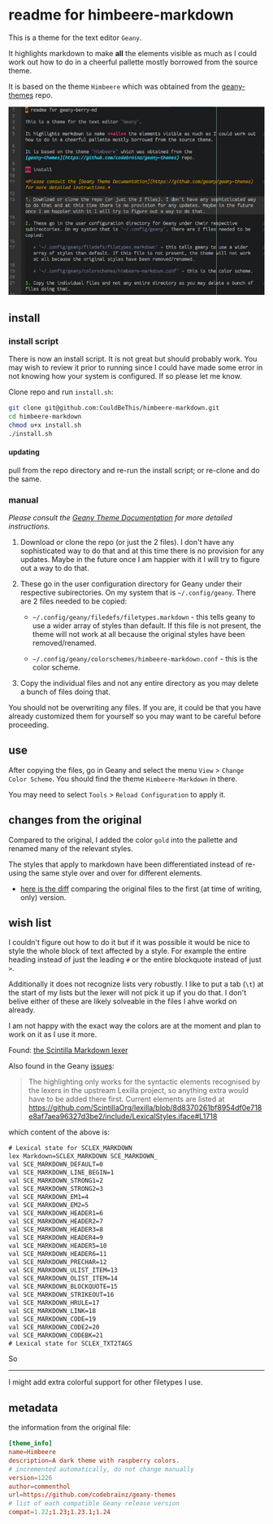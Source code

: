 # readme for himbeere-markdown

This is a theme for the text editor `Geany`. 

It highlights markdown to make **all** the elements visible as much as I could work out how to do in a cheerful pallette mostly borrowed from the source theme. 

It is based on the theme `Himbeere` which was obtained from the [geany-themes](https://github.com/codebrainz/geany-themes) repo. 

![screenshot of Geany with himbeere-markdown beta theme](himbeere-markdown.png)

## install

### install script

There is now an install script. It is not great but should probably work. You may wish to review it prior to running since I could have made some error in not knowing how your system is configured. If so please let me know. 

Clone repo and run `install.sh`:

```zsh
git clone git@github.com:CouldBeThis/himbeere-markdown.git
cd himbeere-markdown
chmod u+x install.sh
./install.sh
```

#### updating

pull from the repo directory and re-run the install script; or re-clone and do the same.

### manual

*Please consult the [Geany Theme Documentation](https://github.com/geany/geany-themes) for more detailed instructions.* 

1. Download or clone the repo (or just the 2 files). I don't have any sophisticated way to do that and at this time there is no provision for any updates. Maybe in the future once I am happier with it I will try to figure out a way to do that. 

2. These go in the user configuration directory for Geany under their respective subirectories. On my system that is `~/.config/geany`. There are 2 files needed to be copied:

   * `~/.config/geany/filedefs/filetypes.markdown` - this tells geany to use a wider array of styles than default. If this file is not present, the theme will not work at all because the original styles have been removed/renamed. 
   
   * `~/.config/geany/colorschemes/himbeere-markdown.conf` - this is the color scheme. 
	
3. Copy the individual files and not any entire directory as you may delete a bunch of files doing that. 

You should not be overwriting any files. If you are, it could be that you have already customized them for yourself so you may want to be careful before proceeding. 

## use 

After copying the files, go in Geany and select the menu `View` > `Change Color Scheme`. You should find the theme `Himbeere-Markdown` in there.

You may need to select `Tools` > `Reload Configuration` to apply it. 

## changes from the original

Compared to the original, I added the color `gold` into the pallette and renamed many of the relevant styles. 

The styles that apply to markdown have been differentiated instead of re-using the same style over and over for different elements. 

* [here is the diff](https://github.com/CouldBeThis/himbeere-markdown/commit/8139ae3ed0b9b9ce4278b2dccd7af1bdb578c311) comparing the original files to the first (at time of writing, only) version.

## wish list

I couldn't figure out how to do it but if it was possible it would be nice to style the whole block of text affected by a style. For example the entire heading instead of just the leading `#` or the entire blockquote instead of just `>`. 

Additionally it does not recognize lists very robustly. I like to put a tab (`\t`) at the start of my lists but the lexer will not pick it up if you do that. I don't belive either of these are likely solveable in the files I ahve workd on already. 

I am not happy with the exact way the colors are at the moment and plan to work on it as I use it more. 

Found: [the Scintilla Markdown lexer](https://github.com/geany/geany/blob/master/scintilla/lexilla/lexers/LexMarkdown.cxx)

Also found in the Geany [issues](https://github.com/geany/geany/issues/3128): 

> The highlighting only works for the syntactic elements recognised by the lexers in the upstream Lexilla project, so anything extra would have to be added there first. Current elements are listed at https://github.com/ScintillaOrg/lexilla/blob/8d8370261bf8954df0e718e8af7aea96327d3be2/include/LexicalStyles.iface#L1718

which content of the above is:

```
# Lexical state for SCLEX_MARKDOWN
lex Markdown=SCLEX_MARKDOWN SCE_MARKDOWN_
val SCE_MARKDOWN_DEFAULT=0
val SCE_MARKDOWN_LINE_BEGIN=1
val SCE_MARKDOWN_STRONG1=2
val SCE_MARKDOWN_STRONG2=3
val SCE_MARKDOWN_EM1=4
val SCE_MARKDOWN_EM2=5
val SCE_MARKDOWN_HEADER1=6
val SCE_MARKDOWN_HEADER2=7
val SCE_MARKDOWN_HEADER3=8
val SCE_MARKDOWN_HEADER4=9
val SCE_MARKDOWN_HEADER5=10
val SCE_MARKDOWN_HEADER6=11
val SCE_MARKDOWN_PRECHAR=12
val SCE_MARKDOWN_ULIST_ITEM=13
val SCE_MARKDOWN_OLIST_ITEM=14
val SCE_MARKDOWN_BLOCKQUOTE=15
val SCE_MARKDOWN_STRIKEOUT=16
val SCE_MARKDOWN_HRULE=17
val SCE_MARKDOWN_LINK=18
val SCE_MARKDOWN_CODE=19
val SCE_MARKDOWN_CODE2=20
val SCE_MARKDOWN_CODEBK=21
# Lexical state for SCLEX_TXT2TAGS
```

So 

--------------------

I might add extra colorful support for other filetypes I use. 

## metadata

the information from the original file:

```conf
[theme_info]
name=Himbeere
description=A dark theme with raspberry colors.
# incremented automatically, do not change manually
version=1226
author=commenthol
url=https://github.com/codebrainz/geany-themes
# list of each compatible Geany release version
compat=1.22;1.23;1.23.1;1.24
```
